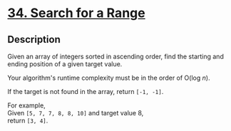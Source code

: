 # [34. Search for a Range](https://leetcode.com/problems/search-for-a-range/description/)

## Description

Given an array of integers sorted in ascending order, find the starting and ending position of a given target value.

Your algorithm's runtime complexity must be in the order of O(log *n*).

If the target is not found in the array, return `[-1, -1]`.

For example,    
Given `[5, 7, 7, 8, 8, 10]` and target value 8,    
return `[3, 4]`.
